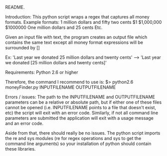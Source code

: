 README.

Introduction:
This python script wraps a regex that captures all money formats. Example formats:
1 million dollars and fifty two cents
$1
$1,000,000
$1000000
One million dollars and 25 cents
Etc.

Given an input file with text, the program creates an output file which contains the same text except all money format expressions will be surrounded by []

Ex:
'Last year we donated 25 million dollars and twenty cents' --> 'Last year we donated [25 million dollars and twenty cents]'

Requirements:
Python 2.6 or higher

Therefore, the command I recommend to use is:
$> python2.6 moneyFinder.py INPUTFILENAME OUTPUTFILENAME


Errors / issues:
The path to the INPUTFILENAME and OUTPUTFILENAME parameters can be a relative or absolute path, but if either one of these files cannot be opened (i.e. INPUTFILENAME points to a file that doesn't exist, etc) the script will exit with an error code. Similarly, if not all command line parameters are submitted the application will exit with a usage message and an error code.

Aside from that, there should really be no issues. The python script imports the re and sys modules (re for regex operations and sys to get the command line arguments) so your installation of python should contain these libraries.